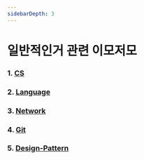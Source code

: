 ```yaml
---
sidebarDepth: 3
---
```


# 일반적인거 관련 이모저모

### 1. [CS](./cs)

### 2. [Language](./language)

### 3. [Network](./network)

### 4. [Git](./git)

### 5. [Design-Pattern](./design-pattern)
